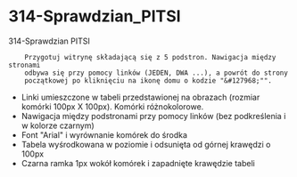 # 314-Sprawdzian_PITSI
314-Sprawdzian PITSI

        Przygotuj witrynę składającą się z 5 podstron. Nawigacja między stronami
        odbywa się przy pomocy linków (JEDEN, DWA ...), a powrót do strony
        początkowej po kliknięciu na ikonę domu o kodzie "&#127968;"".

- Linki umieszczone w tabeli przedstawionej na obrazach (rozmiar komórki 100px X 100px). Komórki różnokolorowe.
- Nawigacja między podstronami przy pomocy linków (bez podkreślenia i w kolorze czarnym)
- Font "Arial" i wyrównanie komórek do środka
- Tabela wyśrodkowana w poziomie i odsunięta od górnej krawędzi o 100px
- Czarna ramka 1px wokół komórek i zapadnięte krawędzie tabeli
